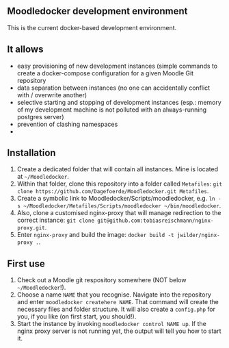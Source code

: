 Moodledocker development environment
------------------------------------

This is the current docker-based development environment.

## It allows

* easy provisioning of new development instances (simple commands to create a docker-compose configuration for a given Moodle Git repository
* data separation between instances (no one can accidentally conflict with / overwrite another)
* selective starting and stopping of development instances (esp.: memory of my development machine is not polluted with an always-running postgres server)
* prevention of clashing namespaces
* 

## Installation

1. Create a dedicated folder that will contain all instances. Mine is located at `~/Moodledocker`.
2. Within that folder, clone this repository into a folder called `Metafiles`: `git clone https://github.com/Dagefoerde/Moodledocker.git Metafiles`.
3. Create a symbolic link to Moodledocker/Scripts/moodledocker, e.g. `ln -s ~/Moodledocker/Metafiles/Scripts/moodledocker ~/bin/moodledocker`.
4. Also, clone a customised nginx-proxy that will manage redirection to the correct instance: `git clone git@github.com:tobiasreischmann/nginx-proxy.git`.
5. Enter `nginx-proxy` and build the image: `docker build -t jwilder/nginx-proxy .`.

## First use

1. Check out a Moodle git respository somewhere (NOT below `~/Moodledocker`!).
2. Choose a name `NAME` that you recognise. Navigate into the repository and enter `moodledocker createhere NAME`.  That command will create the necessary files and folder structure. It will also create a `config.php` for you, if you like (on first start, you should!).
3. Start the instance by invoking `moodledocker control NAME up`. If the nginx proxy server is not running yet, the output will tell you how to start it.
